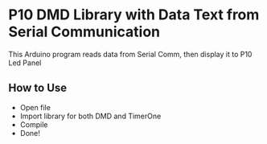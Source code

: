 # P10 DMD Library with Data Text from Serial Communication

This Arduino program reads data from Serial Comm, then display it to P10 Led Panel

## How to Use
- Open file
- Import library for both DMD and TimerOne
- Compile
- Done!
